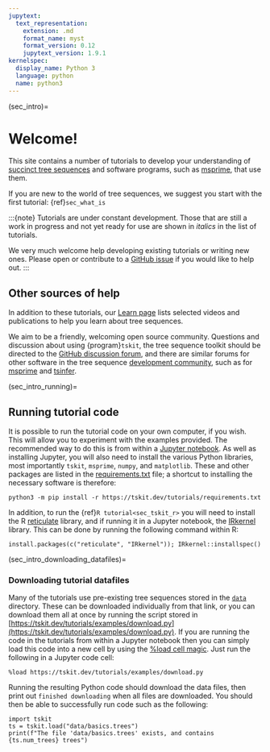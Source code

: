 ```yaml
---
jupytext:
  text_representation:
    extension: .md
    format_name: myst
    format_version: 0.12
    jupytext_version: 1.9.1
kernelspec:
  display_name: Python 3
  language: python
  name: python3
---
```


(sec_intro)=

# Welcome!

This site contains a number of tutorials to develop your understanding of
[succinct tree sequences](https://tskit.dev/learn/) and software programs,
such as [msprime](https://tskit.dev/msprime), that use them.

If you are new to the world of tree sequences, we suggest you start with the
first tutorial: {ref}`sec_what_is`

:::{note}
Tutorials are under constant development. Those that are still a work in progress and
not yet ready for use are shown in _italics_ in the list of tutorials.

We very much welcome help developing existing tutorials or writing new ones. Please open
or contribute to a [GitHub issue](https://github.com/tskit-dev/tutorials/issues) if you
would like to help out.
:::

## Other sources of help

In addition to these tutorials, our [Learn page](https://tskit.dev/learn/) lists
selected videos and publications to help you learn about tree sequences. 

We aim to be a friendly, welcoming open source community.
Questions and discussion about using {program}`tskit`, the tree sequence toolkit
should be directed to the
[GitHub discussion forum](https://github.com/tskit-dev/tskit/discussions), and there are
similar forums for other software in the tree sequence [development community](https://github.com/tskit-dev),
such as for [msprime](https://github.com/tskit-dev/msprime/discussions) and
[tsinfer](https://github.com/tskit-dev/tsinfer/discussions).


(sec_intro_running)=

## Running tutorial code

It is possible to run the tutorial code on your own computer, if you wish.
This will allow you to experiment with the examples provided.
The recommended way to do this is from within a
[Jupyter notebook](https://jupyter.org). As well as installing Jupyter, you will also
need to install the various Python libraries, most importantly
``tskit``, ``msprime``, ``numpy``, and ``matplotlib``. These and other packages are
listed  in the [requirements.txt](https://tskit.dev/tutorials/requirements.txt)
file; a shortcut to installing the necessary software is therefore:

```
python3 -m pip install -r https://tskit.dev/tutorials/requirements.txt
```

In addition, to run the {ref}`R tutorial<sec_tskit_r>` you will need to install the R
[reticulate](https://rstudio.github.io/reticulate/) library, and if running it in a Jupyter
notebook, the [IRkernel](https://irkernel.github.io) library. This can be done by
running the following command within R:

```
install.packages(c("reticulate", "IRkernel")); IRkernel::installspec()
```

(sec_intro_downloading_datafiles)=

### Downloading tutorial datafiles

Many of the tutorials use pre-existing tree sequences stored in the
[``data``](https://github.com/tskit-dev/tutorials/tree/main/data) directory.
These can be downloaded individually from that link, or you can
download them all at once by running the script stored in
[https://tskit.dev/tutorials/examples/download.py](https://tskit.dev/tutorials/examples/download.py).
If you are running the code in the tutorials from within a Jupyter notebook
then you can simply load this code into a new cell by using the
[%load cell magic](https://ipython.readthedocs.io/en/stable/interactive/magics.html#magic-load).
Just run the following in a Jupyter code cell:

```
%load https://tskit.dev/tutorials/examples/download.py
```

Running the resulting Python code should download the data files, then print out
``finished downloading`` when all files are downloaded. You should then be able
to successfully run code such as the following:

```{code-cell} ipython3
import tskit
ts = tskit.load("data/basics.trees")
print(f"The file 'data/basics.trees' exists, and contains {ts.num_trees} trees")
```
